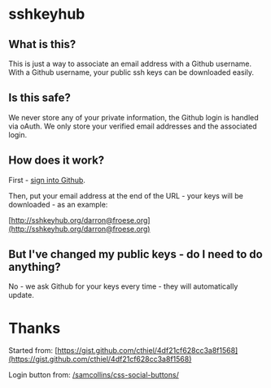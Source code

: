 sshkeyhub
=========

What is this?
-------------

This is just a way to associate an email address with a Github username. With a Github username, your public ssh keys can be downloaded easily.

Is this safe?
-------------

We never store any of your private information, the Github login is handled via oAuth. We only store your verified email addresses and the associated login. 

How does it work?
-----------------
First - [sign into Github](http://sskeyhub.org/auth/github).

Then, put your email address at the end of the URL - your keys will be downloaded - as an example:

[http://sshkeyhub.org/darron@froese.org](http://sshkeyhub.org/darron@froese.org)

But I've changed my public keys - do I need to do anything?
-----------------------------------------------------------

No - we ask Github for your keys every time - they will automatically update.


Thanks
======
Started from: [https://gist.github.com/cthiel/4df21cf628cc3a8f1568](https://gist.github.com/cthiel/4df21cf628cc3a8f1568)

Login button from: [/samcollins/css-social-buttons/](https://github.com/samcollins/css-social-buttons/)